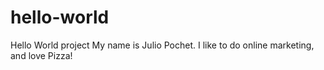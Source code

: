 # hello-world
Hello World project
My name is Julio Pochet. I like to do online marketing, and love Pizza!
